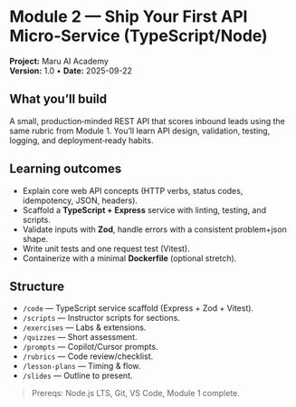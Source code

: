 # Module 2 — Ship Your First API Micro‑Service (TypeScript/Node)

**Project:** Maru AI Academy  
**Version:** 1.0 • **Date:** 2025-09-22

## What you’ll build
A small, production‑minded REST API that scores inbound leads using the same rubric from Module 1. You’ll learn API design, validation, testing, logging, and deployment‑ready habits.

## Learning outcomes
- Explain core web API concepts (HTTP verbs, status codes, idempotency, JSON, headers).
- Scaffold a **TypeScript + Express** service with linting, testing, and scripts.
- Validate inputs with **Zod**, handle errors with a consistent problem+json shape.
- Write unit tests and one request test (Vitest).
- Containerize with a minimal **Dockerfile** (optional stretch).

## Structure
- `/code` — TypeScript service scaffold (Express + Zod + Vitest).
- `/scripts` — Instructor scripts for sections.
- `/exercises` — Labs & extensions.
- `/quizzes` — Short assessment.
- `/prompts` — Copilot/Cursor prompts.
- `/rubrics` — Code review/checklist.
- `/lesson-plans` — Timing & flow.
- `/slides` — Outline to present.

> Prereqs: Node.js LTS, Git, VS Code, Module 1 complete.
